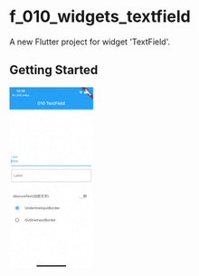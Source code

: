 # f_010_widgets_textfield

A new Flutter project for widget 'TextField'.

## Getting Started

<img src="doc/image/live.gif" />
